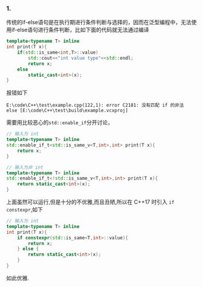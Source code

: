 ### 1.
传统的if-else语句是在执行期进行条件判断与选择的，因而在泛型编程中，无法使用if-else语句进行条件判断，比如下面的代码就无法通过编译
```C++
template<typename T> inline
int print(T x){
    if(std::is_same<int,T>::value)
        std::cout<<"int value type"<<std::endl;
        return x;
    else
        static_cast<int>(x);
}
```

报错如下
```shell
E:\code\C++\test\example.cpp(122,1): error C2181: 没有匹配 if 的非法 else [E:\code\C++\test\build\example.vcxproj]
```

需要用比较恶心的`std::enable_if`分开讨论，
```C++
// 输入为 int
template<typename T> inline
std::enable_if_t<std::is_same_v<T,int>,int> print(T x){
    return x;
}

// 输入为非 int
template<typename T> inline
std::enable_if_t<!std::is_same_v<T,int>,int> print(T x){
    return static_cast<int>(x);
}
```

上面虽然可以运行,但是十分的不优雅,而且丑陋,所以在 C++17 时引入 `if constexpr`,如下
```C++
// 输入为 int
template<typename T> inline
int print(T x){
    if constexpr(std::is_same<T,int>::value){
        return x;
    } else {
        return static_cast<int>(x);
    }
}
```

如此优雅.